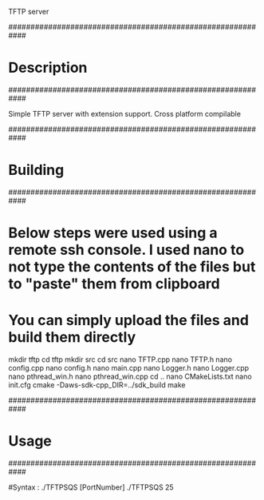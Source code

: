 TFTP server

############################################################
# Description
############################################################

Simple TFTP server with extension support. Cross platform compilable

############################################################
# Building
############################################################

# Below steps were used using a remote ssh console. I used nano to not type the contents of the files but to "paste" them from clipboard
# You can simply upload the files and build them directly
mkdir tftp
cd tftp
mkdir src
cd src
nano TFTP.cpp
nano TFTP.h
nano config.cpp
nano config.h
nano main.cpp
nano Logger.h
nano Logger.cpp
nano pthread_win.h
nano pthread_win.cpp
cd ..
nano CMakeLists.txt
nano init.cfg
cmake -Daws-sdk-cpp_DIR=../sdk_build
make

############################################################
# Usage
############################################################

#Syntax : ./TFTPSQS [PortNumber]
./TFTPSQS 25 